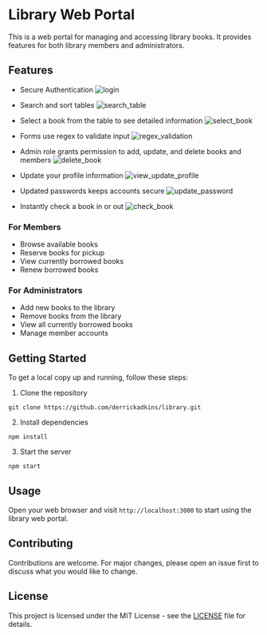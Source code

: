 # Library Web Portal

This is a web portal for managing and accessing library books. It provides features for both library members and administrators.

## Features

- Secure Authentication
![login](https://github.com/derrickadkins/library/assets/11668198/adefd471-1a7e-46a4-8e3c-d5200aff01dc)

- Search and sort tables
![search_table](https://github.com/derrickadkins/library/assets/11668198/3cf2d78e-13e2-4c21-a146-c341db4e3bbe)

- Select a book from the table to see detailed information
![select_book](https://github.com/derrickadkins/library/assets/11668198/f7c46363-f18d-473a-bc90-54e0b125c5cd)

- Forms use regex to validate input
![regex_validation](https://github.com/derrickadkins/library/assets/11668198/eb35dddd-b2c9-4ba2-9174-b5321ea49c48)

- Admin role grants permission to add, update, and delete books and members
![delete_book](https://github.com/derrickadkins/library/assets/11668198/3a852f86-6dcb-4759-95c1-79f6b1066ec1)

- Update your profile information
![view_update_profile](https://github.com/derrickadkins/library/assets/11668198/ce963b20-5ef2-4cbb-b009-71ff9e0eaf01)

- Updated passwords keeps accounts secure
![update_password](https://github.com/derrickadkins/library/assets/11668198/7a4095fd-d813-4cba-98de-b6d68e99cc30)

- Instantly check a book in or out
![check_book](https://github.com/derrickadkins/library/assets/11668198/5a5c39f0-aa70-4b1e-a7f6-5c0dfa960786)

### For Members

- Browse available books
- Reserve books for pickup
- View currently borrowed books
- Renew borrowed books

### For Administrators

- Add new books to the library
- Remove books from the library
- View all currently borrowed books
- Manage member accounts  

## Getting Started

To get a local copy up and running, follow these steps:

1. Clone the repository
```
git clone https://github.com/derrickadkins/library.git
```
2. Install dependencies
```
npm install
```
3. Start the server
```
npm start
```

## Usage

Open your web browser and visit `http://localhost:3000` to start using the library web portal.

## Contributing

Contributions are welcome. For major changes, please open an issue first to discuss what you would like to change.

## License

This project is licensed under the MIT License - see the [LICENSE](LICENSE) file for details.
````
